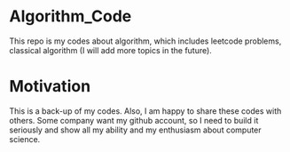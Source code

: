 # Algorithm_Code

This repo is my codes about algorithm, which includes leetcode problems, classical algorithm (I will add more topics in the future).

# Motivation

This is a back-up of my codes. Also, I am happy to share these codes with others. Some company want my github account, so I need to build it seriously and show all my ability and my enthusiasm about computer science. 


